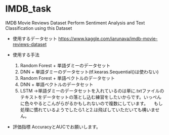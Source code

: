 # IMDB_task
IMDB Movie Reviews Dataset Perform Sentiment Analysis and Text Classification using this Dataset

- 使用するデータセット
https://www.kaggle.com/iarunava/imdb-movie-reviews-dataset


- 使用する手法
  1. Random Forest + 単語ダミーのデータセット
  2. DNN + 単語ダミーのデータセット(tf.kearas.Sequential()は使わない)
  3. Random Forest + 単語ベクトルのデータセット
  4. DNN + 単語ベクトルのデータセット
  5. LSTM
→単語ダミーのデータセットを入れているのは単に.txtファイルのテキストをデータセットの落とし込む練習をしたいからです。いっぺんに色々やるとこんがらがるかもしれないので複数にしています。
 　もし処理に慣れているようでしたら1.と2.は飛ばしていただいても構いません。
- 評価指標
   AccuracyとAUCでお願いします。
   

